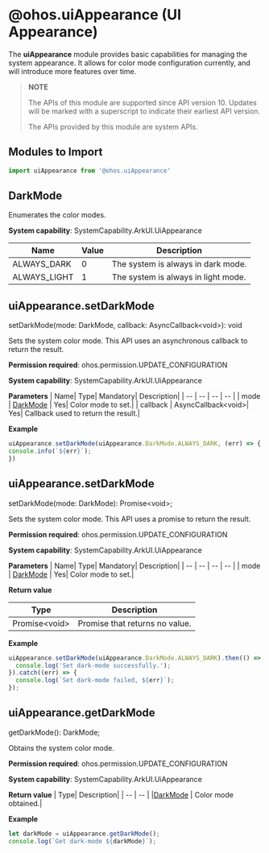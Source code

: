 # @ohos.uiAppearance (UI Appearance)

The **uiAppearance** module provides basic capabilities for managing the system appearance. It allows for color mode configuration currently, and will introduce more features over time.

> **NOTE**
>
> The APIs of this module are supported since API version 10. Updates will be marked with a superscript to indicate their earliest API version.
>
> The APIs provided by this module are system APIs.


## Modules to Import

```ts
import uiAppearance from '@ohos.uiAppearance'
```


## DarkMode

Enumerates the color modes.


**System capability**: SystemCapability.ArkUI.UiAppearance

| Name| Value| Description|
| -- | -- | -- |
| ALWAYS_DARK | 0 | The system is always in dark mode. |
| ALWAYS_LIGHT | 1 | The system is always in light mode.|


## uiAppearance.setDarkMode

setDarkMode(mode: DarkMode, callback: AsyncCallback\<void>): void

Sets the system color mode. This API uses an asynchronous callback to return the result.

**Permission required**: ohos.permission.UPDATE_CONFIGURATION

**System capability**: SystemCapability.ArkUI.UiAppearance

**Parameters**
| Name| Type| Mandatory| Description|
| -- | -- | -- | -- |
| mode | [DarkMode](#darkmode) | Yes| Color mode to set.|
| callback | AsyncCallback\<void>| Yes| Callback used to return the result.|

**Example**
  ```ts
uiAppearance.setDarkMode(uiAppearance.DarkMode.ALWAYS_DARK, (err) => {
  console.info(`${err}`);
})
  ```


## uiAppearance.setDarkMode

setDarkMode(mode: DarkMode): Promise\<void>;

Sets the system color mode. This API uses a promise to return the result.

**Permission required**: ohos.permission.UPDATE_CONFIGURATION

**System capability**: SystemCapability.ArkUI.UiAppearance

**Parameters**
| Name| Type| Mandatory| Description|
| -- | -- | -- | -- |
| mode | [DarkMode](#darkmode) | Yes| Color mode to set.|

**Return value**

| Type  | Description                          |
| ------ | ------------------------------ |
| Promise\<void> | Promise that returns no value.|

**Example**
  ```ts
uiAppearance.setDarkMode(uiAppearance.DarkMode.ALWAYS_DARK).then(() => {
    console.log('Set dark-mode successfully.');
}).catch((err) => {
    console.log(`Set dark-mode failed, ${err}`);
});
  ```


## uiAppearance.getDarkMode

getDarkMode(): DarkMode;

Obtains the system color mode.

**Permission required**: ohos.permission.UPDATE_CONFIGURATION

**System capability**: SystemCapability.ArkUI.UiAppearance

**Return value**
| Type| Description|
| -- | -- |
|[DarkMode](#darkmode) | Color mode obtained.|

**Example**
  ```ts
let darkMode = uiAppearance.getDarkMode();
console.log(`Get dark-mode ${darkMode}`);
  ```
